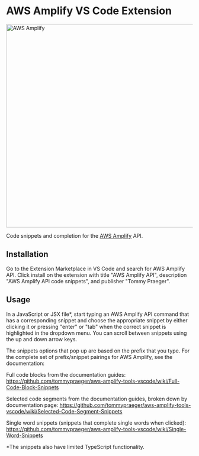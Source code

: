 # AWS Amplify VS Code Extension

<img src="https://s3.amazonaws.com/aws-mobile-hub-images/aws-amplify-logo.png" alt="AWS Amplify" width="550" >

Code snippets and completion for the [AWS Amplify](https://aws.github.io/aws-amplify) API.


## Installation

Go to the Extension Marketplace in VS Code and search for AWS Amplify API. 
Click install on the extension with title "AWS Amplify API", description "AWS Amplify API code snippets", and publisher "Tommy Praeger".

## Usage

In a JavaScript or JSX file*, start typing an AWS Amplify API command that has a corresponding snippet and choose the appropriate snippet by either clicking it or pressing "enter" or "tab" when the correct snippet is highlighted in the dropdown menu. You can scroll between snippets using the up and down arrow keys.

The snippets options that pop up are based on the prefix that you type. For the complete set of prefix/snippet pairings for AWS Amplify, see the documentation:

Full code blocks from the documentation guides: https://github.com/tommypraeger/aws-amplify-tools-vscode/wiki/Full-Code-Block-Snippets

Selected code segments from the documentation guides, broken down by documentation page: https://github.com/tommypraeger/aws-amplify-tools-vscode/wiki/Selected-Code-Segment-Snippets

Single word snippets (snippets that complete single words when clicked): https://github.com/tommypraeger/aws-amplify-tools-vscode/wiki/Single-Word-Snippets

*The snippets also have limited TypeScript functionality.
